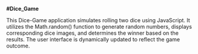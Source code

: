 **#Dice_Game**

This Dice-Game application simulates rolling two dice using JavaScript. It utilizes the Math.random() function to generate random numbers, displays corresponding dice images, and determines the winner based on the results. The user interface is dynamically updated to reflect the game outcome.
